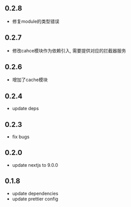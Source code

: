 ## 0.2.8

- 修复module的类型错误

## 0.2.7

- 修改cahce模块作为依赖引入, 需要提供对应的拦截器服务

## 0.2.6

- 增加了cache模块

## 0.2.4

- update deps

## 0.2.3

- fix bugs

## 0.2.0

- update nextjs to 9.0.0

## 0.1.8

- update dependencies
- update prettier config
